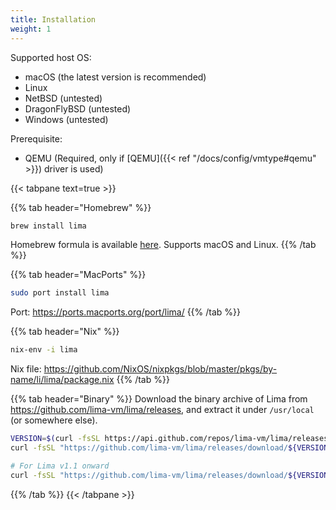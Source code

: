 ```yaml
---
title: Installation
weight: 1
---
```

Supported host OS:
- macOS (the latest version is recommended)
- Linux
- NetBSD (untested)
- DragonFlyBSD (untested)
- Windows (untested)

Prerequisite:
- QEMU (Required, only if [QEMU]({{< ref "/docs/config/vmtype#qemu" >}}) driver is used)

{{< tabpane text=true >}}

{{% tab header="Homebrew" %}}
```bash
brew install lima
```

Homebrew formula is available [here](https://github.com/Homebrew/homebrew-core/blob/master/Formula/l/lima.rb).
Supports macOS and Linux.
{{% /tab %}}

{{% tab header="MacPorts" %}}
```bash
sudo port install lima
```

Port: <https://ports.macports.org/port/lima/>
{{% /tab %}}

{{% tab header="Nix" %}}
```bash
nix-env -i lima
```

Nix file: <https://github.com/NixOS/nixpkgs/blob/master/pkgs/by-name/li/lima/package.nix>
{{% /tab %}}

{{% tab header="Binary" %}}
Download the binary archive of Lima from <https://github.com/lima-vm/lima/releases>, 
and extract it under `/usr/local` (or somewhere else). 

```bash
VERSION=$(curl -fsSL https://api.github.com/repos/lima-vm/lima/releases/latest | jq -r .tag_name)
curl -fsSL "https://github.com/lima-vm/lima/releases/download/${VERSION}/lima-${VERSION:1}-$(uname -s)-$(uname -m).tar.gz" | tar Cxzvm /usr/local

# For Lima v1.1 onward
curl -fsSL "https://github.com/lima-vm/lima/releases/download/${VERSION}/lima-additional-guestagents-${VERSION:1}-$(uname -s)-$(uname -m).tar.gz" | tar Cxzvm /usr/local
```
{{% /tab %}}
{{< /tabpane >}}
